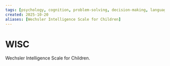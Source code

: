 ```yaml
---
tags: [psychology, cognition, problem-solving, decision-making, language, intelligence, testing, heuristics, bias]
created: 2025-10-20
aliases: [Wechsler Intelligence Scale for Children]
---
```

# WISC

Wechsler Intelligence Scale for Children.
